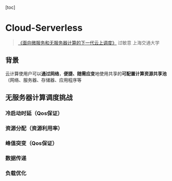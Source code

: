 [toc]

# Cloud-Serverless

> [《面向微服务和无服务器计算的下一代云上调度》](./pdf/无服务器计算V6.pptx) 过敏意 上海交通大学

## 背景

云计算使用户可以**通过网络**，**便捷、随需应变**地使用共享的**可配置计算资源共享池**（网络、服务器、存储器、应用程序等



## 无服务器计算调度挑战

### 冷启动时延（Qos保证）

### 资源分配（资源利用率）

### 峰值突变（Qos保证）

### 数据传递

### 负载优化